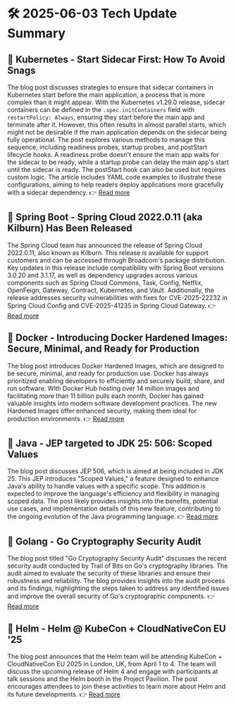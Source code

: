 # 🛠️ 2025-06-03 Tech Update Summary

## 🔹 Kubernetes - Start Sidecar First: How To Avoid Snags
The blog post discusses strategies to ensure that sidecar containers in Kubernetes start before the main application, a process that is more complex than it might appear. With the Kubernetes v1.29.0 release, sidecar containers can be defined in the `.spec.initContainers` field with `restartPolicy: Always`, ensuring they start before the main app and terminate after it. However, this often results in almost parallel starts, which might not be desirable if the main application depends on the sidecar being fully operational. The post explores various methods to manage this sequence, including readiness probes, startup probes, and postStart lifecycle hooks. A readiness probe doesn't ensure the main app waits for the sidecar to be ready, while a startup probe can delay the main app's start until the sidecar is ready. The postStart hook can also be used but requires custom logic. The article includes YAML code examples to illustrate these configurations, aiming to help readers deploy applications more gracefully with a sidecar dependency.
👉 [Read more](https://kubernetes.io/blog/2025/06/03/start-sidecar-first/)

## 🔹 Spring Boot - Spring Cloud 2022.0.11 (aka Kilburn) Has Been Released
The Spring Cloud team has announced the release of Spring Cloud 2022.0.11, also known as Kilburn. This release is available for support customers and can be accessed through Broadcom's package distribution. Key updates in this release include compatibility with Spring Boot versions 3.0.20 and 3.1.17, as well as dependency upgrades across various components such as Spring Cloud Commons, Task, Config, Netflix, OpenFeign, Gateway, Contract, Kubernetes, and Vault. Additionally, the release addresses security vulnerabilities with fixes for CVE-2025-22232 in Spring Cloud Config and CVE-2025-41235 in Spring Cloud Gateway.
👉 [Read more](https://spring.io/blog/2025/06/02/spring-cloud-2022-0-11-aka-kilburn-has-been-released)

## 🔹 Docker - Introducing Docker Hardened Images: Secure, Minimal, and Ready for Production
The blog post introduces Docker Hardened Images, which are designed to be secure, minimal, and ready for production use. Docker has always prioritized enabling developers to efficiently and securely build, share, and run software. With Docker Hub hosting over 14 million images and facilitating more than 11 billion pulls each month, Docker has gained valuable insights into modern software development practices. The new Hardened Images offer enhanced security, making them ideal for production environments.
👉 [Read more](https://www.docker.com/blog/introducing-docker-hardened-images/)

## 🔹 Java - JEP targeted to JDK 25: 506: Scoped Values
The blog post discusses JEP 506, which is aimed at being included in JDK 25. This JEP introduces "Scoped Values," a feature designed to enhance Java's ability to handle values with a specific scope. This addition is expected to improve the language's efficiency and flexibility in managing scoped data. The post likely provides insights into the benefits, potential use cases, and implementation details of this new feature, contributing to the ongoing evolution of the Java programming language.
👉 [Read more](https://inside.java/2025/06/02/jep506-target-jdk25/)

## 🔹 Golang - Go Cryptography Security Audit
The blog post titled "Go Cryptography Security Audit" discusses the recent security audit conducted by Trail of Bits on Go's cryptography libraries. The audit aimed to evaluate the security of these libraries and ensure their robustness and reliability. The blog provides insights into the audit process and its findings, highlighting the steps taken to address any identified issues and improve the overall security of Go's cryptographic components.
👉 [Read more](https://go.dev/blog/tob-crypto-audit)

## 🔹 Helm - Helm @ KubeCon + CloudNativeCon EU '25
The blog post announces that the Helm team will be attending KubeCon + CloudNativeCon EU 2025 in London, UK, from April 1 to 4. The team will discuss the upcoming release of Helm 4 and engage with participants at talk sessions and the Helm booth in the Project Pavilion. The post encourages attendees to join these activities to learn more about Helm and its future developments.
👉 [Read more](https://helm.sh/blog/helm-at-kubecon-eu-25/)

